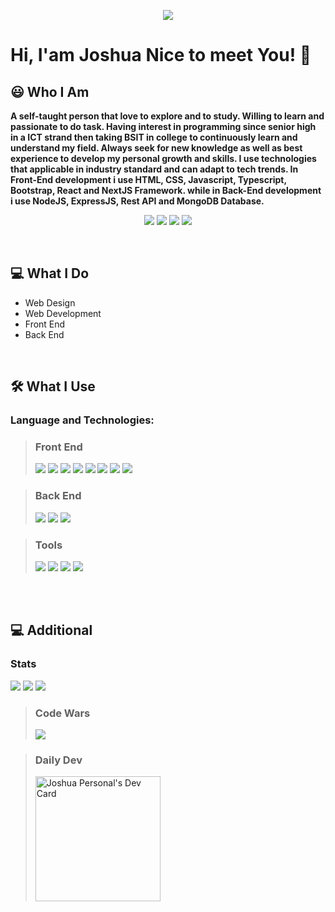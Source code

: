 <p align='center'>
<img src="http://www.sithcomputers.com/wp-content/uploads/2021/02/Full-Stack-Developer-1.gif">
</p>

# Hi, I'am Joshua Nice to meet You! 👋

## 😃 Who I Am

**A self-taught person that love to explore and to study. Willing to learn and passionate to do task. Having interest in programming since senior high in a ICT strand then taking BSIT in college to continuously learn and understand my field. Always seek for new knowledge as well as best experience to develop my personal growth and skills. I use technologies that applicable in industry standard and can adapt to tech trends.
In Front-End development i use HTML, CSS, Javascript, Typescript, Bootstrap, React and NextJS Framework. 
while in Back-End development i use NodeJS, ExpressJS, Rest API and MongoDB Database.**


<p align='center'>
<a href="https://www.facebook.com/joshjoshuap1/"><img src="https://img.shields.io/badge/Facebook-1877F2?style=for-the-badge&logo=facebook&logoColor=white"></a>
<a href="https://www.instagram.com/joshjoshuap1/"><img src="https://img.shields.io/badge/Instagram-E4405F?style=for-the-badge&logo=instagram&logoColor=white"></a>
<a href="https://twitter.com/joshjoshuap1"><img src="https://img.shields.io/badge/Twitter-1DA1F2?style=for-the-badge&logo=twitter&logoColor=white"></a>
<a href="https://www.linkedin.com/in/joshuapautanes/"><img src="https://img.shields.io/badge/LinkedIn-0077B5?style=for-the-badge&logo=linkedin&logoColor=white"></a>
</p>

<br />

## 💻 What I Do
<ul>
 <li> Web Design
 <li> Web Development
 <li> Front End
 <li> Back End
 </ul>

<br />

## 🛠 What I Use
### Language and Technologies:
> <h3> Front End</h3>
> <img src="https://img.shields.io/badge/HTML5-E34F26?style=for-the-badge&logo=html5&logoColor=white"> <img src="https://img.shields.io/badge/CSS3-1572B6?style=for-the-badge&logo=css3&logoColor=white"> <img src="https://img.shields.io/badge/Sass-CC6699?style=for-the-badge&logo=sass&logoColor=white"> <img src="https://img.shields.io/badge/JavaScript-323330?style=for-the-badge&logo=javascript&logoColor=F7DF1E"> <img src="https://img.shields.io/badge/TypeScript-007ACC?style=for-the-badge&logo=typescript&logoColor=white"> <img src="https://img.shields.io/badge/React-20232A?style=for-the-badge&logo=react&logoColor=61DAFB"> <img src="https://img.shields.io/badge/Bootstrap-563D7C?style=for-the-badge&logo=bootstrap&logoColor=white"> <img src="https://img.shields.io/badge/Tailwind_CSS-38B2AC?style=for-the-badge&logo=tailwind-css&logoColor=white">
 
>  <h3> Back End </h3>
> <img src="https://img.shields.io/badge/Node.js-43853D?style=for-the-badge&logo=node.js&logoColor=white"> <img src="https://img.shields.io/badge/Express.js-404D59?style=for-the-badge"> <img src="https://img.shields.io/badge/MongoDB-4EA94B?style=for-the-badge&logo=mongodb&logoColor=white">

> <h3> Tools </h3>
> <img src="https://img.shields.io/badge/Visual_Studio_Code-0078D4?style=for-the-badge&logo=visual%20studio%20code&logoColor=white"> <img src="https://img.shields.io/badge/Figma-F24E1E?style=for-the-badge&logo=figma&logoColor=white"> <img src="https://img.shields.io/badge/GIT-E44C30?style=for-the-badge&logo=git&logoColor=white"> <img src="https://img.shields.io/badge/Notion-000000?style=for-the-badge&logo=notion&logoColor=white">


<br></br>

## 💻 Additional
### Stats 
<img src="https://github-readme-stats.vercel.app/api/top-langs/?username=joshjoshuap&theme=blue-green"> 
<img src='https://github-readme-streak-stats.herokuapp.com/?user=joshjoshuap&theme=highcontrast'>
<img src="https://github-readme-stats.vercel.app/api?username=joshjoshuap&theme=blue-green">




> ### Code Wars
> <img src="https://www.codewars.com/users/joshuap16/badges/large">

> ### Daily Dev
> <a href="https://app.daily.dev/Josh_Joshua"><img src="https://api.daily.dev/devcards/3a30b2b223e4449090d52f5f17bacf0e.png?r=6lu" width="200" alt="Joshua Personal's Dev Card"/></a>
